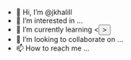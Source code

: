 - 👋 Hi, I’m @jkhalill
- 👀 I’m interested in ...
- 🌱 I’m currently learning <<button>>
- 💞️ I’m looking to collaborate on ...
- 📫 How to reach me ...

<!---
jkhalill/jkhalill is a ✨ special ✨ repository because its `README.md` (this file) appears on your GitHub profile.
You can click the Preview link to take a look at your changes.
--->
